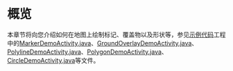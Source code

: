 # 概览<a name="ZH-CN_TOPIC_0000001099501042"></a>

本章节将向您介绍如何在地图上绘制标记、覆盖物以及形状等，参见[示例代码](zh-cn_topic_0000001050162104.md)工程中的[MarkerDemoActivity.java](https://github.com/HMS-Core/hms-mapkit-demo-java/blob/master/java/app/src/main/java/com/huawei/hms/maps/sample/MarkerDemoActivity.java)、[GroundOverlayDemoActivity.java](https://github.com/HMS-Core/hms-mapkit-demo-java/blob/master/java/app/src/main/java/com/huawei/hms/maps/sample/GroundOverlayDemoActivity.java)、[PolylineDemoActivity.java](https://github.com/HMS-Core/hms-mapkit-demo-java/blob/master/java/app/src/main/java/com/huawei/hms/maps/sample/PolylineDemoActivity.java)、[PolygonDemoActivity.java](https://github.com/HMS-Core/hms-mapkit-demo-java/blob/master/java/app/src/main/java/com/huawei/hms/maps/sample/PolygonDemoActivity.java)、[CircleDemoActivity.java](https://github.com/HMS-Core/hms-mapkit-demo-java/blob/master/java/app/src/main/java/com/huawei/hms/maps/sample/CircleDemoActivity.java)等文件。

